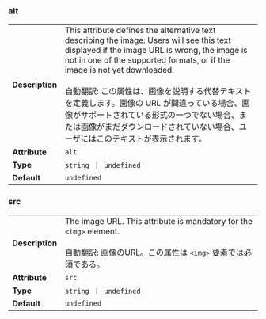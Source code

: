 

### alt 

| | |
| --- | --- |
| **Description** | This attribute defines the alternative text describing the image. Users will see this text displayed if the image URL is wrong, the image is not in one of the supported formats, or if the image is not yet downloaded.<br /><br />自動翻訳: この属性は、画像を説明する代替テキストを定義します。画像の URL が間違っている場合、画像がサポートされている形式の一つでない場合、または画像がまだダウンロードされていない場合、ユーザにはこのテキストが表示されます。 |
| **Attribute** | `alt` |
| **Type** | `string ｜ undefined` |
| **Default** | `undefined` |



### src 

| | |
| --- | --- |
| **Description** | The image URL. This attribute is mandatory for the `<img>` element.<br /><br />自動翻訳: 画像のURL。この属性は `<img>` 要素では必須である。 |
| **Attribute** | `src` |
| **Type** | `string ｜ undefined` |
| **Default** | `undefined` |

